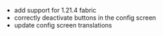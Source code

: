 - add support for 1.21.4 fabric
- correctly deactivate buttons in the config screen
- update config screen translations